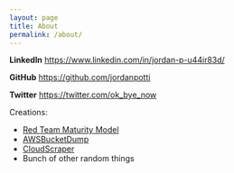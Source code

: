```yaml
---
layout: page
title: About
permalink: /about/
---
```


**LinkedIn** <https://www.linkedin.com/in/jordan-p-u44ir83d/>

**GitHub** <https://github.com/jordanpotti>

**Twitter** <https://twitter.com/ok_bye_now>

Creations:
- [Red Team Maturity Model](https://redteams.fyi)
- [AWSBucketDump](https://github.com/jordanpotti/awsbucketdump)
- [CloudScraper](https://github.com/jordanpotti/cloudscraper)
- Bunch of other random things

